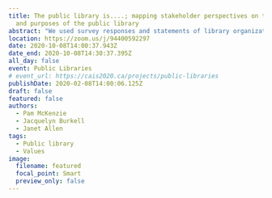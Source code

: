 ```yaml
---
title: The public library is....; mapping stakeholder perspectives on the values
  and purposes of the public library
abstract: "We used survey responses and statements of library organizations to create a corpus of items describing the value of public libraries.  A sample of public library users and staff from the province of Ontario individually sorted these statements into groups and labelled the groups, and rated each statement with respect to its general importance, its centrality to the mission of the public library, and its uniqueness to the public library.  We used GroupWisdom™ software to analyze individual responses into an overall concept map and to identify differences in patterns across different participant groups."
location: https://zoom.us/j/94400592297
date: 2020-10-08T14:00:37.943Z
date_end: 2020-10-08T14:30:37.395Z
all_day: false
event: Public Libraries
# event_url: https://cais2020.ca/projects/public-libraries
publishDate: 2020-02-08T14:00:06.125Z
draft: false
featured: false
authors:
  - Pam McKenzie
  - Jacquelyn Burkell
  - Janet Allen
tags:
  - Public library
  - Values
image:
  filename: featured
  focal_point: Smart
  preview_only: false
---
```

